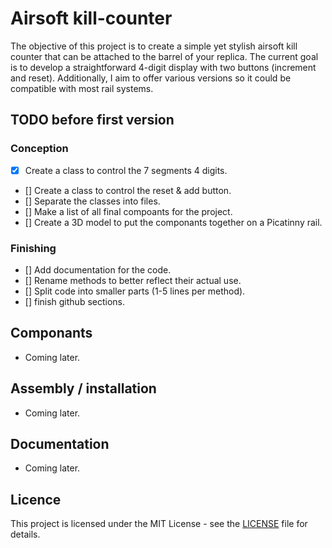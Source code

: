 # Airsoft kill-counter

The objective of this project is to create a simple yet stylish airsoft kill counter that can be attached to the barrel of your replica. The current goal is to develop a straightforward 4-digit display with two buttons (increment and reset). Additionally, I aim to offer various versions so it could be compatible with most rail systems.

## TODO before first version

### Conception
- [x] Create a class to control the 7 segments 4 digits.
- [] Create a class to control the reset & add button.
- [] Separate the classes into files.
- [] Make a list of all final compoants for the project.
- [] Create a 3D model to put the componants together on a Picatinny rail.

### Finishing
- [] Add documentation for the code.
- [] Rename methods to better reflect their actual use.
- [] Split code into smaller parts (1-5 lines per method).
- [] finish github sections.

## Componants

- Coming later.

## Assembly / installation

- Coming later.

## Documentation

- Coming later.

## Licence

This project is licensed under the MIT License - see the [LICENSE](LICENSE) file for details.
